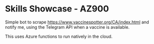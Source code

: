 # Skills Showcase - AZ900

Simple bot to scrape https://www.vaccinespotter.org/CA/index.html and notify me, using the Telegram API when a vaccine is available.

This uses Azure functions to run natively in the cloud.
